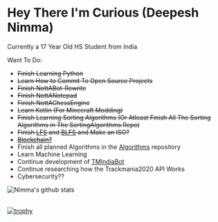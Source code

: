 # Hey There I'm Curious (Deepesh Nimma)


Currently a 17 Year Old HS Student from India

Want To Do:
* ~~Finish Learning Python~~
* ~~Learn How to Commit To Open Source Projects~~
* ~~Finish NottABot-Rewrite~~
* ~~Finish NottANotepad~~
* ~~Finish NottAChessEngine~~
* ~~Learn Kotlin (For Minecraft Modding)~~
* ~~Finish Learning Sorting Algorithms (Or Atleast Finish All The Sorting Algorithms in The SortingAlgorithms Repo)~~
* ~~Finish [LFS](https://linuxfromscratch.org/) and [BLFS](https://linuxfromscratch.org/blfs/) and Make an ISO?~~
* ~~[Blockchain?](https://medium.com/crypto-currently/lets-build-the-tiniest-blockchain-e70965a248b)~~
* Finish all planned Algorithms in the [Algorithms](https://github.com/NottCurious/Algorithms) repository
* Learn Machine Learning
* Continue development of [TMIndiaBot](https://github.com/NottCurious/TMIndiaBot)
* Continue researching how the Trackmania2020 API Works
* Cybersecurity??

<table>
 
![Nimma's github stats](https://github-readme-stats.vercel.app/api?username=NottCurious&theme=radical&show_icons=true)

</table>

<table>

[![trophy](https://github-profile-trophy.vercel.app/?username=NottCurious&theme=radical)](https://github.com/ryo-ma/github-profile-trophy)

</table>